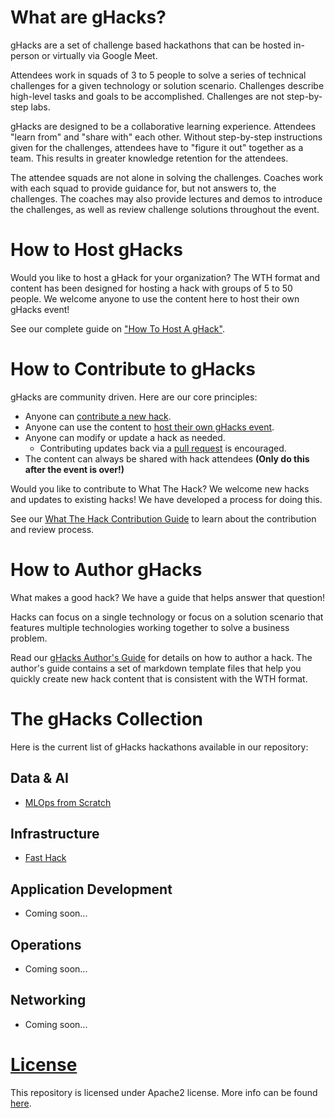 # What are gHacks?

gHacks are a set of challenge based hackathons that can be hosted in-person or virtually via Google Meet.

Attendees work in squads of 3 to 5 people to solve a series of technical challenges for a given technology or solution scenario. Challenges describe high-level tasks and goals to be accomplished. Challenges are not step-by-step labs.

gHacks are designed to be a collaborative learning experience.  Attendees "learn from" and "share with" each other. Without step-by-step instructions given for the challenges, attendees have to "figure it out" together as a team.  This results in greater knowledge retention for the attendees. 

The attendee squads are not alone in solving the challenges. Coaches work with each squad to provide guidance for, but not answers to, the challenges.  The coaches may also provide lectures and demos to introduce the challenges, as well as review challenge solutions throughout the event.

# How to Host gHacks

Would you like to host a gHack for your organization? The WTH format and content has been designed for hosting a hack with groups of 5 to 50 people. We welcome anyone to use the content here to host their own gHacks event!

See our complete guide on ["How To Host A gHack"](/000-FAQ/gH-HowToHostAHack.md).

# How to Contribute to gHacks

gHacks are community driven. Here are our core principles:
- Anyone can [contribute a new hack](./CONTRIBUTING.md).
- Anyone can use the content to [host their own gHacks event](./000-FAQ/gH-HowToHostAHack.md).
- Anyone can modify or update a hack as needed.
  - Contributing updates back via a [pull request](./CONTRIBUTING.md) is encouraged.
- The content can always be shared with hack attendees **(Only do this after the event is over!)**

Would you like to contribute to What The Hack?  We welcome new hacks and updates to existing hacks!  We have developed a process for doing this.  

See our [What The Hack Contribution Guide](./CONTRIBUTING.md) to learn about the contribution and review process.

# How to Author gHacks

What makes a good hack? We have a guide that helps answer that question!

Hacks can focus on a single technology or focus on a solution scenario that features multiple technologies working together to solve a business problem.

Read our [gHacks Author's Guide](/000-FAQ/gH-HowToAuthorAHack.md) for details on how to author a hack. The author's guide contains a set of markdown template files that help you quickly create new hack content that is consistent with the WTH format.

# The gHacks Collection

Here is the current list of gHacks hackathons available in our repository:

## Data & AI
- [MLOps from Scratch](/001-MLOps/README.md)

## Infrastructure
- [Fast Hack](/002-FastHack/README.md)

## Application Development
- Coming soon...

## Operations
- Coming soon...

## Networking
- Coming soon...

# [License](./LICENSE)
This repository is licensed under Apache2 license. More info can be found [here](./LICENSE).

